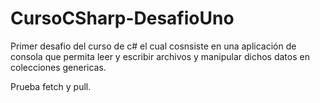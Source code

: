 # CursoCSharp-DesafioUno
Primer desafio del curso de c# el cual cosnsiste en una aplicación de consola que permita leer y escribir archivos y manipular dichos datos en colecciones genericas.

Prueba fetch y pull.
